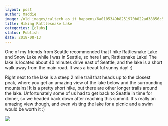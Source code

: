 ```yaml
---
layout: post
author: Maddie
image: /old_images/caltech_as_it_happens/6a0105349b8251970b022ad38856c5200d.jpg
title: Hiking Rattlesnake Lake
categories: [clubs]
status: Publish
date: 2018-08-13
---
```


One of my friends from Seattle recommended that I hike Rattlesnake Lake and Snow Lake while I was in Seattle, so here I am, Rattlesnake Lake! The lake is located about 40 minutes drive east of Seattle, and the lake is a short walk away from the main road. It was a beautiful sunny day! :)

Right next to the lake is a steep 2 mile trail that heads up to the closest peak, where you get an amazing view of the lake below and the surrounding mountains! It is a pretty short hike, but there are other longer trails around the lake. Unfortunately some of us had to get back to Seattle in time for dinner, so we headed back down after reaching this summit. It's really an amazing view though, and even visiting the lake for a picnic and a swim would be worth it :)


![](/old_images/6a01b8d28f2857970c022ad3a815b5200b-pi.jpg)
